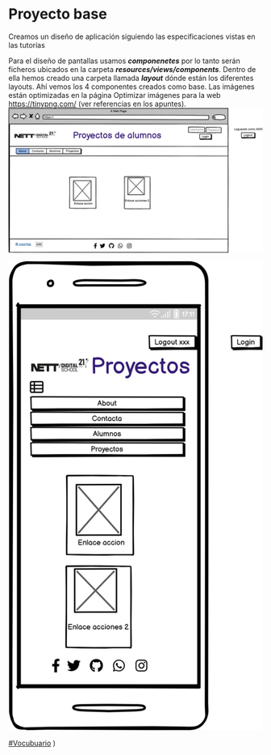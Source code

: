 # Proyecto base


Creamos un diseño de aplicación siguiendo las especificaciones vistas en las tutorías

Para el diseño de pantallas usamos ***componenetes*** por lo tanto serán ficheros ubicados en la carpeta ***resources/views/components***.
Dentro de ella hemos creado una carpeta llamada ***layout*** dónde están los diferentes layouts.
Ahí vemos los 4 componentes creados como base.
Las imágenes están optimizadas en la página
 Optimizar imágenes para la web https://tinypng.com/ (ver referencias en los apuntes).
![Imagen layout desktop](./documentacion/layout_desktop.png)

![Imagen layout móvil](./documentacion/layout_movil.png)


[#Vocubuario](./documentacon/vocabulario/readme.md)
)  

